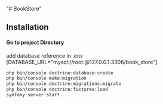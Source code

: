 "# BookStore" 

## Installation

#### Go to project Directory
add database reference in .env [DATABASE_URL="mysql://root:@127.0.0.1:3306/book_store"]

```bash
php bin/console doctrine:database:create
php bin/console make:migration
php bin/console doctrine:migrations:migrate
php bin/console doctrine:fixtures:load
symfony server:start
```
